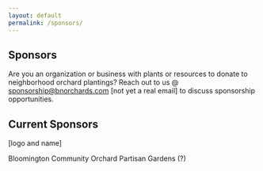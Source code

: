 ```yaml
---
layout: default
permalink: /sponsors/
---
```


## Sponsors

Are you an organization or business with plants or resources to donate to neighborhood orchard plantings? Reach out to us @ sponsorship@bnorchards.com [not yet a real email] to discuss sponsorship opportunities.

## Current Sponsors
[logo and name]

Bloomington Community Orchard
Partisan Gardens (?)